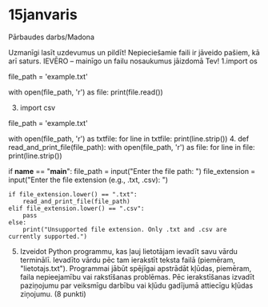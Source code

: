 # 15janvaris
Pārbaudes darbs/Madona

Uzmanīgi lasīt uzdevumus un pildīt! Nepieciešamie faili ir jāveido pašiem, kā arī saturs. IEVĒRO – mainīgo un failu nosaukumus jāizdomā Tev!
1.import os

file_path = 'example.txt'

with open(file_path, 'r') as file:
    print(file.read())
    
3.	import csv

file_path = 'example.txt'

with open(file_path, 'r') as txtfile:
    for line in txtfile:
        print(line.strip())
4.	def read_and_print_file(file_path):
    with open(file_path, 'r') as file:
        for line in file:
            print(line.strip())

if __name__ == "__main__":
    file_path = input("Enter the file path: ")
    file_extension = input("Enter the file extension (e.g., .txt, .csv): ")

    if file_extension.lower() == ".txt":
        read_and_print_file(file_path)
    elif file_extension.lower() == ".csv":
        pass
    else:
        print("Unsupported file extension. Only .txt and .csv are currently supported.")
5.	Izveidot Python programmu, kas ļauj lietotājam ievadīt savu vārdu terminālī. Ievadīto vārdu pēc tam ierakstīt teksta failā (piemēram, "lietotajs.txt"). Programmai jābūt spējīgai apstrādāt kļūdas, piemēram, faila nepieejamību vai rakstīšanas problēmas. Pēc ierakstīšanas izvadīt paziņojumu par veiksmīgu darbību vai kļūdu gadījumā attiecīgu kļūdas ziņojumu. (8 punkti)
